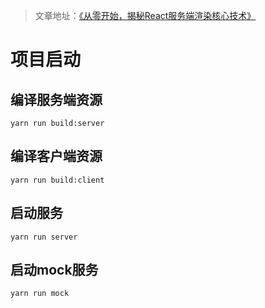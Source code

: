 > 文章地址：[《从零开始，揭秘React服务端渲染核心技术》](https://juejin.im/post/5cb5b4926fb9a068b52fb823)

# 项目启动
## 编译服务端资源
```
yarn run build:server
```
## 编译客户端资源
```
yarn run build:client
```

## 启动服务
```
yarn run server
```

## 启动mock服务
```
yarn run mock
```